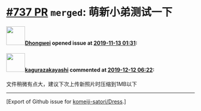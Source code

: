 # [\#737 PR](https://github.com/komeiji-satori/Dress/pull/737) `merged`: 萌新小弟测试一下

#### <img src="https://avatars.githubusercontent.com/u/30640728?v=4" width="50">[Dhongwei](https://github.com/Dhongwei) opened issue at [2019-11-13 01:31](https://github.com/komeiji-satori/Dress/pull/737):



#### <img src="https://avatars.githubusercontent.com/u/2824841?u=b6e28fbc3f5ac12daf4b9a169194996ca20b57fb&v=4" width="50">[kagurazakayashi](https://github.com/kagurazakayashi) commented at [2019-12-12 06:22](https://github.com/komeiji-satori/Dress/pull/737#issuecomment-564867861):

文件稍微有点大，建议下次上传新照片时压缩到1MB以下


-------------------------------------------------------------------------------



[Export of Github issue for [komeiji-satori/Dress](https://github.com/komeiji-satori/Dress).]
